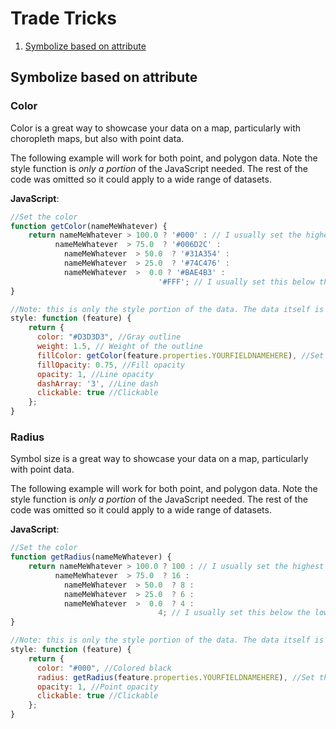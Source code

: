 # Trade Tricks  

1. [Symbolize based on attribute](#symbolize-based-on-attribute)  

## Symbolize based on attribute  

### Color  
Color is a great way to showcase your data on a map, particularly with choropleth maps, but also with point data.  

The following example will work for both point, and polygon data. Note the style function is _only a portion_ of the JavaScript needed. The rest of the code was omitted so it could apply to a wide range of datasets.  

**JavaScript**:   
```javascript  
//Set the color
function getColor(nameMeWhatever) {
	return nameMeWhatever > 100.0 ? '#000' : // I usually set the highest value here, to verify records are coming in as-expected
		  nameMeWhatever  > 75.0  ? '#006D2C' :
			nameMeWhatever  > 50.0  ? '#31A354' :
			nameMeWhatever  > 25.0  ? '#74C476' :
			nameMeWhatever  >  0.0 ? '#BAE4B3' :
							 	 '#FFF'; // I usually set this below the lowest value, to verify records are coming in as-expected
}

//Note: this is only the style portion of the data. The data itself is not defined as it could be a service, or GeoJson.
style: function (feature) {
    return {
      color: "#D3D3D3", //Gray outline
      weight: 1.5, // Weight of the outline
      fillColor: getColor(feature.properties.YOURFIELDNAMEHERE), //Set the fill to a field in your dataset
      fillOpacity: 0.75, //Fill opacity
      opacity: 1, //Line opacity
      dashArray: '3', //Line dash
      clickable: true //Clickable
    };
}
```

### Radius  
Symbol size is a great way to showcase your data on a map, particularly with point data.

The following example will work for both point, and polygon data. Note the style function is _only a portion_ of the JavaScript needed. The rest of the code was omitted so it could apply to a wide range of datasets.  

**JavaScript**:   
```javascript  
//Set the color
function getRadius(nameMeWhatever) {
	return nameMeWhatever > 100.0 ? 100 : // I usually set the highest value here, to verify records are coming in as-expected
		  nameMeWhatever  > 75.0  ? 16 :
			nameMeWhatever  > 50.0  ? 8 :
			nameMeWhatever  > 25.0  ? 6 :
			nameMeWhatever  >  0.0  ? 4 :
							 	 4; // I usually set this below the lowest value, to verify records are coming in as-expected
}

//Note: this is only the style portion of the data. The data itself is not defined as it could be a service, or GeoJson.
style: function (feature) {
    return {
      color: "#000", //Colored black
      radius: getRadius(feature.properties.YOURFIELDNAMEHERE), //Set the radius to a field in your dataset
      opacity: 1, //Point opacity
      clickable: true //Clickable
    };
}
```
